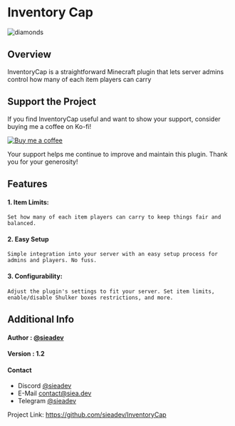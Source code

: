 # Inventory Cap

![diamonds](https://github.com/sieadev/InventoryCap/assets/69807609/1a410e91-eb05-48d3-aba4-114efa74c0f1)

## Overview
InventoryCap is a straightforward Minecraft plugin that lets server admins control how many of each item players can carry

## Support the Project
If you find InventoryCap useful and want to show your support, consider buying me a coffee on Ko-fi!

[![Buy me a coffee](https://img.shields.io/badge/Buy%20me%20a%20coffee-Donate%20now-orange.svg)](https://ko-fi.com/sieadev)

Your support helps me continue to improve and maintain this plugin. Thank you for your generosity!

## Features
#### 1. Item Limits:
```Set how many of each item players can carry to keep things fair and balanced.```

#### 2. Easy Setup 
```Simple integration into your server with an easy setup process for admins and players. No fuss.```

#### 3. Configurability: 
```Adjust the plugin's settings to fit your server. Set item limits, enable/disable Shulker boxes restrictions, and more.```

## Additional Info

#### Author : [@sieadev](https://www.github.com/sieadev)

#### Version : 1.2

#### Contact
- Discord [@sieadev](dsc.gg/siea)
- E-Mail contact@siea.dev
- Telegram [@sieadev](t.me/sieadev)

Project Link: https://github.com/sieadev/InventoryCap

